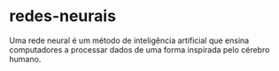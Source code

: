 # redes-neurais
Uma rede neural é um método de inteligência artificial que ensina computadores a processar dados de uma forma inspirada pelo cérebro humano. 

